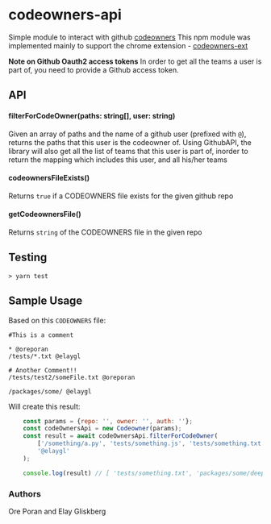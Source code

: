 # codeowners-api
Simple module to interact with github [codeowners](https://help.github.com/articles/about-codeowners/)
This npm module was implemented mainly to support the chrome extension - [codeowners-ext](//TODO)

**Note on Github Oauth2 access tokens**
In order to get all the teams a user is part of, you need to provide a Github access token.


## API

#### filterForCodeOwner(paths: string[], user: string)
Given an array of paths and the name of a github user (prefixed with `@`), returns the paths that this user is the codeowner of. 
Using GithubAPI, the library will also get all the list of teams that this user is part of, inorder to return the mapping which includes this user, and all his/her teams

#### codeownersFileExists()
Returns `true` if a CODEOWNERS file exists for the given github repo

#### getCodeownersFile()
Returns `string` of the CODEOWNERS file in the given repo

## Testing
`> yarn test` 

## Sample Usage
Based on this `CODEOWNERS` file:
```
#This is a comment

* @oreporan
/tests/*.txt @elaygl

# Another Comment!!
/tests/test2/someFile.txt @oreporan

/packages/some/ @elaygl
```
Will create this result:
```js
    const params = {repo: '', owner: '', auth: ''};
    const codeOwnersApi = new Codeowner(params);
    const result = await codeOwnersApi.filterForCodeOwner(
        ['/something/a.py', 'tests/something.js', 'tests/something.txt', 'packages/some/deep/dir/index.tsx'],
        '@elaygl'
    );

    console.log(result) // [ 'tests/something.txt', 'packages/some/deep/dir/index.tsx' ]
```


### Authors
Ore Poran and Elay Gliskberg